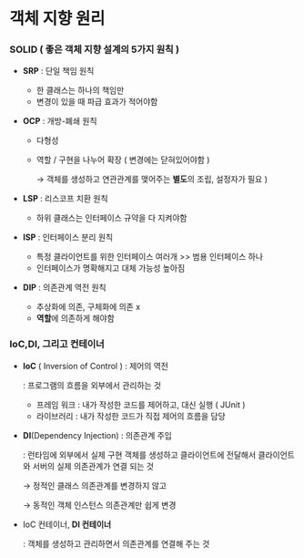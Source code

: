 # 객체 지향 원리

### **SOLID** ( 좋은 객체 지향 설계의 5가지 원칙 )

- **SRP** : 단일 책임 원칙
    - 한 클래스는 하나의 책임만
    - 변경이 있을 때 파급 효과가 적어야함
- **OCP** : 개방-폐쇄 원칙
    - 다형성
    - 역할 / 구현을 나누어 확장 ( 변경에는 닫혀있어야함 )
        
        → 객체를 생성하고 연관관계를 맺어주는 **별도**의 조립, 설정자가 필요 )
        
- **LSP** : 리스코프 치환 원칙
    - 하위 클래스는 인터페이스 규약을 다 지켜야함
- **ISP** : 인터페이스 분리 원칙
    - 특정 클라이언트를 위한 인터페이스 여러개 >> 범용 인터페이스 하나
    - 인터페이스가 명확해지고 대체 가능성 높아짐
- **DIP** : 의존관계 역전 원칙
    - 추상화에 의존, 구체화에 의존 x
    - **역할**에 의존하게 해야함

### IoC,DI, 그리고 컨테이너

- **IoC** ( Inversion of Control ) : 제어의 역전
    
    : 프로그램의 흐름을 외부에서 관리하는 것
    
    - 프레임 워크 : 내가 작성한 코드를 제어하고, 대신 실행 ( JUnit )
    - 라이브러리 : 내가 작성한 코드가 직접 제어의 흐름을 담당
- **DI**(Dependency Injection) : 의존관계 주입
    
    : 런타임에 외부에서 실제 구현 객체를 생성하고 클라이언트에 전달해서 클라이언트와 서버의 실제 의존관계가 연결 되는 것
    
    → 정적인 클래스 의존관계를 변경하지 않고
    
    → 동적인 객체 인스턴스 의존관계만 쉽게 변경
    
- IoC 컨테이너, **DI 컨테이너**
    
    : 객체를 생성하고 관리하면서 의존관계를 연결해 주는 것
